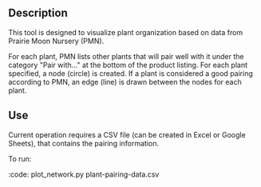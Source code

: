 Description
-----------

This tool is designed to visualize plant organization based on data from
Prairie Moon Nursery (PMN).

For each plant, PMN lists other plants that will pair well with it under
the category "Pair with..." at the bottom of the product listing.
For each plant specified, a node (circle) is created. If a plant is 
considered a good pairing according to PMN, an edge (line) is drawn between
the nodes for each plant.

Use
---

Current operation requires a CSV file (can be created in Excel or Google Sheets),
that contains the pairing information.

To run:

:code: plot_network.py plant-pairing-data.csv